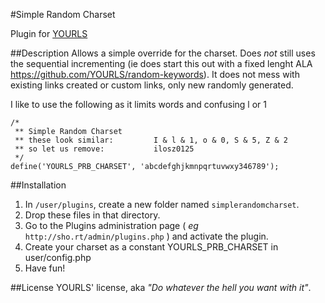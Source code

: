 #Simple Random Charset


Plugin for [YOURLS](http://yourls.org)

##Description
Allows a simple override for the charset. Does *not* still uses the sequential incrementing
(ie does start this out with a fixed lenght ALA https://github.com/YOURLS/random-keywords). 
It does not mess with existing links created or custom links, only new randomly generated.

I like to use the following as it limits words and confusing l or 1

```
/*
 ** Simple Random Charset
 ** these look similar:         I & l & 1, o & 0, S & 5, Z & 2
 ** so let us remove:           ilosz0125
 */
define('YOURLS_PRB_CHARSET', 'abcdefghjkmnpqrtuvwxy346789');
```

##Installation
1. In `/user/plugins`, create a new folder named `simplerandomcharset`.
2. Drop these files in that directory.
3. Go to the Plugins administration page ( *eg* `http://sho.rt/admin/plugins.php` ) and activate the plugin.
4. Create your charset as a constant YOURLS_PRB_CHARSET in user/config.php
5. Have fun!

##License
YOURLS' license, aka *"Do whatever the hell you want with it"*.
